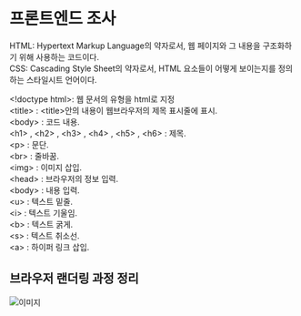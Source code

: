 # 프론트엔드 조사
HTML: Hypertext Markup Language의 약자로서, 웹 페이지와 그 내용을 구조화하기 위해 사용하는 코드이다.<br>
CSS: Cascading Style Sheet의 약자로서, HTML 요소들이 어떻게 보이는지를 정의하는 스타일시트 언어이다.<br>

&lt;!doctype html&gt;: 웹 문서의 유형을 html로 지정<br>
&lt;title&gt; : &lt;title&gt;안의 내용이 웹브라우저의 제목 표시줄에 표시.<br>
&lt;body&gt; : 코드 내용.<br>
&lt;h1&gt; , &lt;h2&gt; , &lt;h3&gt; , &lt;h4&gt; , &lt;h5&gt; , &lt;h6&gt; : 제목.<br>
&lt;p&gt; : 문단.<br>
&lt;br&gt; : 줄바꿈.<br>
&lt;img&gt; : 이미지 삽입.<br>
&lt;head&gt; : 브라우저의 정보 입력.<br>
&lt;body&gt; : 내용 입력.<br>
&lt;u&gt; : 텍스트 밑줄.<br>
&lt;i&gt; : 텍스트 기울임.<br>
&lt;b&gt; : 텍스트 굵게.<br>
&lt;s&gt; : 텍스트 취소선.<br>
&lt;a&gt; : 하이퍼 링크 삽입.<br>


## 브라우저 랜더링 과정 정리

![이미지](https://velog.velcdn.com/images/zaman17/post/7281bb76-19be-4307-b6b9-4e849b3123a9/image.png)
